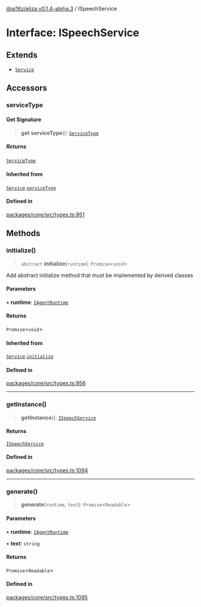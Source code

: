 [@ai16z/eliza v0.1.4-alpha.3](../index.md) / ISpeechService

# Interface: ISpeechService

## Extends

- [`Service`](../classes/Service.md)

## Accessors

### serviceType

#### Get Signature

> **get** **serviceType**(): [`ServiceType`](../enumerations/ServiceType.md)

##### Returns

[`ServiceType`](../enumerations/ServiceType.md)

#### Inherited from

[`Service`](../classes/Service.md).[`serviceType`](../classes/Service.md#serviceType-1)

#### Defined in

[packages/core/src/types.ts:951](https://github.com/ai16z/eliza/blob/main/packages/core/src/types.ts#L951)

## Methods

### initialize()

> `abstract` **initialize**(`runtime`): `Promise`\<`void`\>

Add abstract initialize method that must be implemented by derived classes

#### Parameters

• **runtime**: [`IAgentRuntime`](IAgentRuntime.md)

#### Returns

`Promise`\<`void`\>

#### Inherited from

[`Service`](../classes/Service.md).[`initialize`](../classes/Service.md#initialize)

#### Defined in

[packages/core/src/types.ts:956](https://github.com/ai16z/eliza/blob/main/packages/core/src/types.ts#L956)

***

### getInstance()

> **getInstance**(): [`ISpeechService`](ISpeechService.md)

#### Returns

[`ISpeechService`](ISpeechService.md)

#### Defined in

[packages/core/src/types.ts:1094](https://github.com/ai16z/eliza/blob/main/packages/core/src/types.ts#L1094)

***

### generate()

> **generate**(`runtime`, `text`): `Promise`\<`Readable`\>

#### Parameters

• **runtime**: [`IAgentRuntime`](IAgentRuntime.md)

• **text**: `string`

#### Returns

`Promise`\<`Readable`\>

#### Defined in

[packages/core/src/types.ts:1095](https://github.com/ai16z/eliza/blob/main/packages/core/src/types.ts#L1095)
